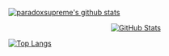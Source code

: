 [![paradoxsupreme's github stats](https://github-readme-stats.vercel.app/api?username=paradoxsupreme&count_private=true&show_icons=true&theme=buefy)](https://github.com/paradoxsupreme/paradoxsupreme)

<p align="center">
<a href="#">
    <img alt="GitHub Stats" src="https://github-readme-stats.vercel.app/api?username=paradoxsupreme&show_icons=true&hide_border=true&icon_color=cf8ef4&title_color=63c5ea&text_color=fa74b2&count_private=true"/>
</a>
</p>

[![Top Langs](https://github-readme-stats.vercel.app/api/top-langs/?username=paradoxsupreme&langs_count=10)](https://github.com/paradoxsupreme/github-readme-stats)

